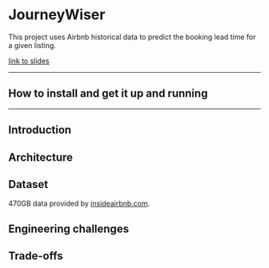 
# JourneyWiser

This project uses Airbnb historical data to predict the booking lead time for a given listing.

[link to slides](https://docs.google.com/presentation/d/1vo_jyTEAO1pe561yQhm0KKI3HU9puxuBQUplZ-Yy1w0/edit#slide=id.g6e15d5f2f7_0_126)

<hr/>

## How to install and get it up and running


<hr/>

## Introduction

## Architecture

## Dataset
470GB data provided by [insideairbnb.com](http://insideairbnb.com/get-the-data.html).

## Engineering challenges

## Trade-offs
